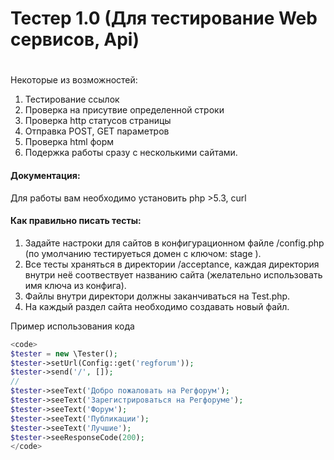 # Тестер 1.0 (Для тестирование Web сервисов, Api) <h1>
 Некоторые из возможностей:
 
1. Тестирование ссылок
2. Проверка на присутвие определенной строки
3. Проверка http статусов страницы
4. Отправка POST, GET параметров
5. Проверка html форм
5. Подержка работы сразу с несколькими сайтами.

#### Документация:
 
Для работы вам необходимо установить php >5.3, curl

#### Как правильно писать тесты:
1. Задайте настроки для сайтов в конфигурационном файле /config.php (по умолчанию тестируеться домен c ключом: stage ).
2. Все тесты храняться в директории /acceptance, каждая директория внутри неё соотвествует названию сайта (желательно использовать имя ключа из конфига).
3. Файлы внутри директори должны заканчиваться на Test.php.
4. На каждый раздел сайта необходимо создавать новый файл.

Пример использования кода


```php
<code>
$tester = new \Tester();
$tester->setUrl(Config::get('regforum'));
$tester->send('/', []);
//
$tester->seeText('Добро пожаловать на Регфорум');
$tester->seeText('Зарегистрироваться на Регфоруме');
$tester->seeText('Форум');
$tester->seeText('Публикации');
$tester->seeText('Лучшие');
$tester->seeResponseCode(200);
</code>
